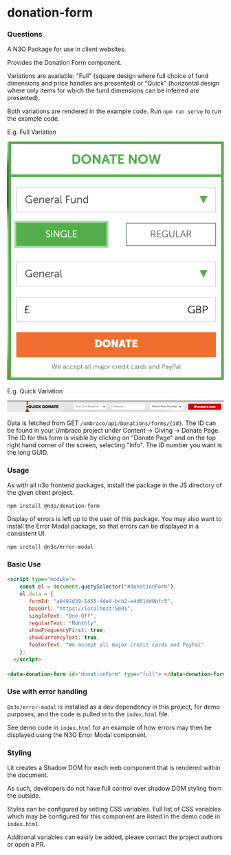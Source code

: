 # donation-form

### Questions

A N3O Package for use in client websites.

Provides the Donation Form component.

Variations are available: "Full" (square design where full choice of fund dimensions and price handles are presented) or "Quick" (horizontal design where only items for which the fund dimensions can be inferred are presented).

Both variations are rendered in the example code. Run `npm run serve` to run the example code.
  
E.g. Full Variation

![Example](./_files/example.png)

E.g. Quick Variation

![Example](./_files/example_quick.png)

Data is fetched from GET `/umbraco/api/Donations/forms/{id}`. The ID can be found in your Umbraco project under Content -> Giving -> Donate Page. The ID for this form is visible by clicking on "Donate Page" and on the top right hand corner of the screen, selecting "Info". The ID number you want is the long GUID.

### Usage

As with all n3o frontend packages, install the package in the JS directory of the given client project.

```shell script
npm install @n3o/donation-form
```

Display of errors is left up to the user of this package. You may also want to install the Error Modal package, so that errors can be displayed in a consistent UI.

```shell script
npm install @n3o/error-modal
```

### Basic Use

```html
<script type="module">
    const el = document.querySelector("#donationForm");
    el.data = {
       formId: "a8492d39-1455-4de4-bcb2-e4d014d9bfc5",
       baseUrl: "https://localhost:5001",
       singleText: "One-Off",
       regularText: "Monthly",
       showFrequencyFirst: true,
       showCurrencyText: true,
       footerText: "We accept all major credit cards and PayPal"
    };
  </script>

<data-donation-form id="donationForm" type="full"> </data-donation-form>
```

### Use with error handling

`@n3o/error-modal` is installed as a dev dependency in this project, for demo purposes, and the code is pulled in to the `index.html` file.
 
See demo code in `index.html` for an example of how errors may then be displayed using the N3O Error Modal component.

### Styling

Lit creates a Shadow DOM for each web component that is rendered within the document.

As such, developers do not have full control over shadow DOM styling from the outside.

Styles can be configured by setting CSS variables. Full list of CSS variables which may be configured for this component are listed in the demo code in `index.html`.

Additional variables can easily be added, please contact the project authors or open a PR.